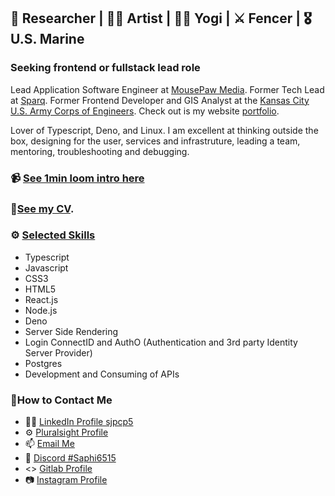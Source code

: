 ## 🔭 Researcher | 🧑‍🎨 Artist | 🧘‍♀️ Yogi | ⚔️ Fencer | 🎖️ U.S. Marine 

### Seeking frontend or fullstack lead role

Lead Application Software Engineer at [MousePaw Media](https://gitlab.mousepawmedia.com/sjpociluyko). Former Tech Lead at [Sparq](https://www.teamsparq.com/). Former Frontend Developer and GIS Analyst at the [Kansas City U.S. Army Corps of Engineers](https://www.nwk.usace.army.mil/). Check out is my website [portfolio](https://www.cleverciphers.dev).

Lover of Typescript, Deno, and Linux. I am excellent at thinking outside the box, designing for the user, services and infrastruture, leading a team, mentoring, troubleshooting and debugging.

### 📹 [See 1min loom intro here](https://www.loom.com/share/5a93f61e0b524636a0b3d086d36d41d5?sid=1439cb8e-37a4-48a8-8962-9bc9b2b69289)

### 👀[See my CV]().

### ⚙️ [Selected Skills](https://github.com/sjpcp5/sjpcp5/blob/main/skill_list.md)
- Typescript
- Javascript
- CSS3
- HTML5
- React.js
- Node.js
- Deno
- Server Side Rendering
- Login ConnectID and AuthO (Authentication and 3rd party Identity Server Provider)
- Postgres
- Development and Consuming of APIs

### 📱How to Contact Me
- 🕵️‍♀️ [LinkedIn Profile sjpcp5](https://www.linkedin.com/in/sjpcp5)
- ⚙️ [Pluralsight Profile](https://app.pluralsight.com/profile/saphirah-pociluyko)
- 📫 [Email Me](mailto:sjpcp5@gmail.com)
- 🎲 [Discord #Saphi6515](https://www.discord.com/)
- <> [Gitlab Profile](https://gitlab.com/sjpcp5)
- 📷 [Instagram Profile](https://www.instagram.com/zingyp/)
  


